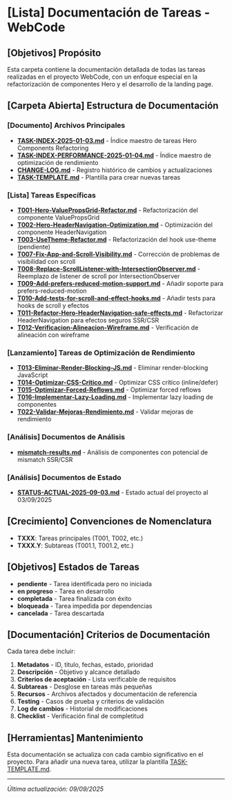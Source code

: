 # **[Lista]** Documentación de Tareas - WebCode

## **[Objetivos]** Propósito

Esta carpeta contiene la documentación detallada de todas las tareas realizadas en el proyecto WebCode, con un enfoque especial en la refactorización de componentes Hero y el desarrollo de la landing page.

## **[Carpeta Abierta]** Estructura de Documentación

### **[Documento]** Archivos Principales

- **[TASK-INDEX-2025-01-03.md](./TASK-INDEX-2025-01-03.md)** - Índice maestro de tareas Hero Components Refactoring
- **[TASK-INDEX-PERFORMANCE-2025-01-04.md](./TASK-INDEX-PERFORMANCE-2025-01-04.md)** - Índice maestro de optimización de rendimiento
- **[CHANGE-LOG.md](./CHANGE-LOG.md)** - Registro histórico de cambios y actualizaciones
- **[TASK-TEMPLATE.md](./TASK-TEMPLATE.md)** - Plantilla para crear nuevas tareas

### **[Lista]** Tareas Específicas

- **[T001-Hero-ValuePropsGrid-Refactor.md](./T001-Hero-ValuePropsGrid-Refactor.md)** - Refactorización del componente ValuePropsGrid
- **[T002-Hero-HeaderNavigation-Optimization.md](./T002-Hero-HeaderNavigation-Optimization.md)** - Optimización del componente HeaderNavigation
- **[T003-UseTheme-Refactor.md](./T003-UseTheme-Refactor.md)** - Refactorización del hook use-theme (pendiente)
- **[T007-Fix-App-and-Scroll-Visibility.md](./T007-Fix-App-and-Scroll-Visibility.md)** - Corrección de problemas de visibilidad con scroll
- **[T008-Replace-ScrollListener-with-IntersectionObserver.md](./T008-Replace-ScrollListener-with-IntersectionObserver.md)** - Reemplazo de listener de scroll por IntersectionObserver
- **[T009-Add-prefers-reduced-motion-support.md](./T009-Add-prefers-reduced-motion-support.md)** - Añadir soporte para prefers-reduced-motion
- **[T010-Add-tests-for-scroll-and-effect-hooks.md](./T010-Add-tests-for-scroll-and-effect-hooks.md)** - Añadir tests para hooks de scroll y efectos
- **[T011-Refactor-Hero-HeaderNavigation-safe-effects.md](./T011-Refactor-Hero-HeaderNavigation-safe-effects.md)** - Refactorizar HeaderNavigation para efectos seguros SSR/CSR
- **[T012-Verificacion-Alineacion-Wireframe.md](./T012-Verificacion-Alineacion-Wireframe.md)** - Verificación de alineación con wireframe

### **[Lanzamiento]** Tareas de Optimización de Rendimiento

- **[T013-Eliminar-Render-Blocking-JS.md](./T013-Eliminar-Render-Blocking-JS.md)** - Eliminar render-blocking JavaScript
- **[T014-Optimizar-CSS-Critico.md](./T014-Optimizar-CSS-Critico.md)** - Optimizar CSS crítico (inline/defer)
- **[T015-Optimizar-Forced-Reflows.md](./T015-Optimizar-Forced-Reflows.md)** - Optimizar forced reflows
- **[T016-Implementar-Lazy-Loading.md](./T016-Implementar-Lazy-Loading.md)** - Implementar lazy loading de componentes
- **[T022-Validar-Mejoras-Rendimiento.md](./T022-Validar-Mejoras-Rendimiento.md)** - Validar mejoras de rendimiento

### **[Análisis]** Documentos de Análisis

- **[mismatch-results.md](./mismatch-results.md)** - Análisis de componentes con potencial de mismatch SSR/CSR

### **[Análisis]** Documentos de Estado

- **[STATUS-ACTUAL-2025-09-03.md](./STATUS-ACTUAL-2025-09-03.md)** - Estado actual del proyecto al 03/09/2025

## **[Crecimiento]** Convenciones de Nomenclatura

- **TXXX**: Tareas principales (T001, T002, etc.)
- **TXXX.Y**: Subtareas (T001.1, T001.2, etc.)

## **[Objetivos]** Estados de Tareas

- **pendiente** - Tarea identificada pero no iniciada
- **en progreso** - Tarea en desarrollo
- **completada** - Tarea finalizada con éxito
- **bloqueada** - Tarea impedida por dependencias
- **cancelada** - Tarea descartada

## **[Documentación]** Criterios de Documentación

Cada tarea debe incluir:

1. **Metadatos** - ID, título, fechas, estado, prioridad
2. **Descripción** - Objetivo y alcance detallado
3. **Criterios de aceptación** - Lista verificable de requisitos
4. **Subtareas** - Desglose en tareas más pequeñas
5. **Recursos** - Archivos afectados y documentación de referencia
6. **Testing** - Casos de prueba y criterios de validación
7. **Log de cambios** - Historial de modificaciones
8. **Checklist** - Verificación final de completitud

## **[Herramientas]** Mantenimiento

Esta documentación se actualiza con cada cambio significativo en el proyecto. Para añadir una nueva tarea, utilizar la plantilla [TASK-TEMPLATE.md](./TASK-TEMPLATE.md).

---

_Última actualización: 09/09/2025_
